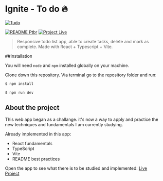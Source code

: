 # Ignite - To do 🔥

[![Tudo](https://raw.githubusercontent.com/edbonamigo/ToDo-Ignite/main/src/assets/screenshot.jpg)](https://tudo.edubon.work)

[![README Ptbr](https://img.shields.io/badge/README-pt_br-blue?link=https%3A%2F%2Fgithub.com%2Fedbonamigo%2FToDo-Ignite%2Fblob%2Fmain%2FREADME-ptbr.md)](https://github.com/edbonamigo/ToDo-Ignite/blob/main/README-ptbr.md) [![Project Live](https://img.shields.io/badge/Project-live-green)](https://tudo.edubon.work)

> Responsive todo list app, able to create tasks, delete and mark as complete. Made with React + Typescript + Vite.

##Installation

You will need `node` and `npm` installed globally on your machine.

Clone down this repository. Via terminal go to the repository folder and run:

```bash
$ npm install
```

```bash
$ npm run dev
```

## About the project

This web app began as a challange. it's now a way to apply and practice the new techniques and fundamentals I am currently studying.

Already implemented in this app:

- React fundamentals
- TypeScript
- Vite
- README best practices

Open the app to see what there is to be studied and implemented: [Live Project](https://tudo.edubon.work)
